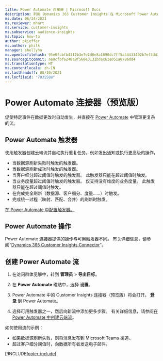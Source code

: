 ```yaml
---
title: Power Automate 连接器 | Microsoft Docs
description: 利用 Dynamics 365 Customer Insights 在 Microsoft Power Automate 中创建流。
ms.date: 06/24/2021
ms.reviewer: mhart
ms.service: customer-insights
ms.subservice: audience-insights
ms.topic: how-to
author: pkieffer
ms.author: philk
manager: shellyha
ms.openlocfilehash: 95e0fcbfb43f2b3e7e2d0e8a1690dc7ff5a44433402b7ef3d437710eb0efff15
ms.sourcegitcommit: aa0cfbf6240a9f560e3131bdec63e051a8786dd4
ms.translationtype: HT
ms.contentlocale: zh-CN
ms.lasthandoff: 08/10/2021
ms.locfileid: "7035588"
---
```

# <a name="power-automate-connector-preview"></a>Power Automate 连接器（预览版）

促使特定事件在数据更改时自动发生，并直接在 [Power Automate](https://flow.microsoft.com/) 中管理更复杂的流。

## <a name="power-automate-triggers"></a>Power Automate 触发器

使用触发器创建云端流并自动执行重复任务，例如发出通知或执行更高级的操作。 

- 当数据源刷新失败时触发的触发器。 
- 当数据源刷新成功时触发的触发器。
- 当客户细分超过阈值时触发的触发器。 此触发器只能在超过阈值时触发。
- 当业务度量超过阈值时触发的触发器。 仅支持没有维度的业务度量。 此触发器只能在超过阈值时触发。
- 在完成完全刷新（数据源、客户细分、度量......）时触发。
- 完成统一过程（映射、匹配、合并）的刷新时触发。

[在 Power Automate 中配置触发器。](https://flow.microsoft.com/connectors/shared_customerinsights/dynamics-365-customer-insights-connector/)

## <a name="power-automate-actions"></a>Power Automate 操作

Power Automate 连接器提供的操作与可用触发器不同。 有关详细信息，请参阅“[Dynamics 365 Customer Insights Connector](/connectors/customerinsights/)”。

## <a name="create-a-power-automate-flow"></a>创建 Power Automate 流

1. 在访问群体见解中，转到 **管理员** > **导出目标**。

1. 在 **Power Automate** 磁贴中，选择 **设置**。

1. Power Automate 中的 Customer Insights 连接器（预览版）将会打开。 **登录** 到 Power Automate。

1. 选择可用触发器之一，然后向新流中添加更多步骤。 有关详细信息，请参阅[在 Power Automate 中创建云端流](/power-automate/get-started-logic-flow)。

如何使用流的示例： 
- 如果数据源刷新失败，则将消息发布到 Microsoft Teams 渠道。 
- 超过客户细分阈值时，向数据所有者发送电子邮件。



[!INCLUDE[footer-include](../includes/footer-banner.md)]
